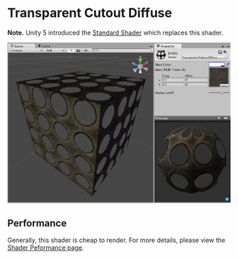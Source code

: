 Transparent Cutout Diffuse
==========================

**Note.** Unity 5 introduced the [Standard Shader](shader-StandardShader) which replaces this shader.

![](../uploads/Shaders/Shader-TransCutoutDiffuse.jpg) 

<!-- include shader-TransCutFamilyImport -->

<!-- include shader-DiffuseSubsetImport -->

Performance
-----------


Generally, this shader is cheap to render. For more details, please view the [Shader Peformance page](shader-Performance).
